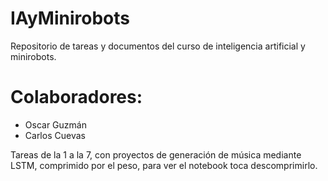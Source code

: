 # IAyMinirobots
Repositorio de tareas y documentos del curso de inteligencia artificial y minirobots.
# Colaboradores:
* Oscar Guzmán
* Carlos Cuevas


Tareas de la 1 a la 7, con proyectos de generación de música mediante LSTM, comprimido por el peso, para ver el notebook toca descomprimirlo.
